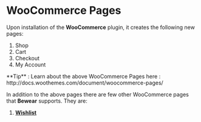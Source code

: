 # WooCommerce Pages

Upon installation of the **WooCommerce** plugin, it creates the following new pages:

1. Shop
2. Cart
3. Checkout
4. My Account

<div class="alert alert-info">**Tip** : Learn about the above WooCommerce Pages here : http://docs.woothemes.com/document/woocommerce-pages/</div>

In addition to the above pages there are few other WooCommerce pages that **Bewear** supports. They are:

1. [**Wishlist**](wishlist.md)




